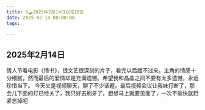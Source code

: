 ```yaml
---
title: G🛹2025年2月14日以往日记
date: 2025-02-14 00:00:00
tags:

---
```


## 2025年2月14日
情人节看电影《情书》，很文艺很深刻的片子，看完以后缓不过来。主角的情感十分细腻，然而最后的爱情却是充满遗憾。希望我和晶晶之间不要有太多遗憾，永远珍惜当下。
今天又是视频聊天，聊了不少话题，最后视频会议让我妹打断了，那会儿下面的灯已经关了，我只好去刷牙了，想想马上就要见面了，一次不愉快就赶紧忘掉吧